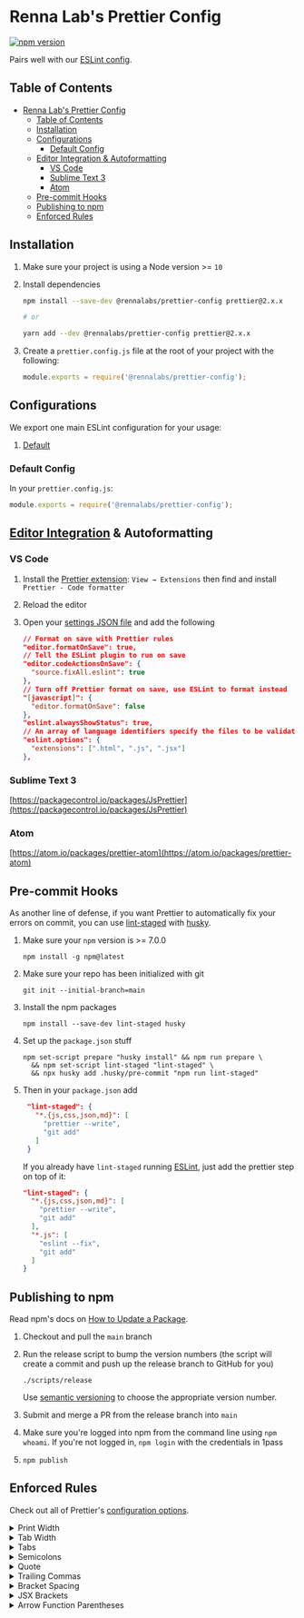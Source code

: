 # Renna Lab's Prettier Config

[![npm version](https://badge.fury.io/js/@rennalabs%2Fprettier-config.svg)](https://badge.fury.io/js/@rennalabs%2Fprettier-config)

Pairs well with our [ESLint config](https://www.npmjs.com/package/@rennalabs/eslint-config).

## Table of Contents

-   [Renna Lab's Prettier Config](#rennalabs-prettier-config)
    -   [Table of Contents](#table-of-contents)
    -   [Installation](#installation)
    -   [Configurations](#configurations)
        -   [Default Config](#default-config)
    -   [Editor Integration & Autoformatting](#editor-integration--autoformatting)
        -   [VS Code](#vs-code)
        -   [Sublime Text 3](#sublime-text-3)
        -   [Atom](#atom)
    -   [Pre-commit Hooks](#pre-commit-hooks)
    -   [Publishing to npm](#publishing-to-npm)
    -   [Enforced Rules](#enforced-rules)

## Installation

1. Make sure your project is using a Node version >= `10`

2. Install dependencies

    ```sh
    npm install --save-dev @rennalabs/prettier-config prettier@2.x.x

    # or

    yarn add --dev @rennalabs/prettier-config prettier@2.x.x
    ```

3. Create a `prettier.config.js` file at the root of your project with the following:

    ```js
    module.exports = require('@rennalabs/prettier-config');
    ```

## Configurations

We export one main ESLint configuration for your usage:

1. [Default](#default-config)

### Default Config

In your `prettier.config.js`:

```js
module.exports = require('@rennalabs/prettier-config');
```

## [Editor Integration](https://prettier.io/docs/en/editors.html) & Autoformatting

### VS Code

1. Install the [Prettier extension](https://marketplace.visualstudio.com/items?itemName=esbenp.prettier-vscode): `View → Extensions` then find and install `Prettier - Code formatter`
2. Reload the editor
3. Open your [settings JSON file](https://code.visualstudio.com/docs/getstarted/settings#_settings-file-locations) and add the following

    ```json
    // Format on save with Prettier rules
    "editor.formatOnSave": true,
    // Tell the ESLint plugin to run on save
    "editor.codeActionsOnSave": {
      "source.fixAll.eslint": true
    },
    // Turn off Prettier format on save, use ESLint to format instead
    "[javascript]": {
      "editor.formatOnSave": false
    },
    "eslint.alwaysShowStatus": true,
    // An array of language identifiers specify the files to be validated
    "eslint.options": {
      "extensions": [".html", ".js", ".jsx"]
    },
    ```

### Sublime Text 3

[https://packagecontrol.io/packages/JsPrettier](https://packagecontrol.io/packages/JsPrettier)

### Atom

[https://atom.io/packages/prettier-atom](https://atom.io/packages/prettier-atom)

## Pre-commit Hooks

As another line of defense, if you want Prettier to automatically fix your errors on commit, you can use [lint-staged](https://github.com/okonet/lint-staged) with [husky](https://github.com/typicode/husky).

1. Make sure your `npm` version is >= 7.0.0

    ```shell
    npm install -g npm@latest
    ```

2. Make sure your repo has been initialized with git

    ```shell
    git init --initial-branch=main
    ```

3. Install the npm packages

    ```shell
    npm install --save-dev lint-staged husky
    ```

4. Set up the `package.json` stuff

    ```shell
    npm set-script prepare "husky install" && npm run prepare \
      && npm set-script lint-staged "lint-staged" \
      && npx husky add .husky/pre-commit "npm run lint-staged"
    ```

5. Then in your `package.json` add

    ```json
     "lint-staged": {
       "*.{js,css,json,md}": [
         "prettier --write",
         "git add"
       ]
     }
    ```

    If you already have `lint-staged` running [ESLint](https://github.com/Renna-Labs/eslint-config#pre-commit-hook), just add the prettier step on top of it:

    ```json
    "lint-staged": {
      "*.{js,css,json,md}": [
        "prettier --write",
        "git add"
      ],
      "*.js": [
        "eslint --fix",
        "git add"
      ]
    }
    ```

## Publishing to npm

Read npm's docs on [How to Update a Package](https://docs.npmjs.com/getting-started/publishing-npm-packages#how-to-update-a-package).

1. Checkout and pull the `main` branch

2. Run the release script to bump the version numbers (the script will create a commit and push up the release branch to GitHub for you)

    ```shell
    ./scripts/release
    ```

    Use [semantic versioning](https://docs.npmjs.com/about-semantic-versioning/) to choose the appropriate version number.

3. Submit and merge a PR from the release branch into `main`

4. Make sure you're logged into npm from the command line using `npm whoami`. If you're not logged in, `npm login` with the credentials in 1pass

5. `npm publish`

## Enforced Rules

Check out all of Prettier's [configuration options](https://prettier.io/docs/en/options.html).

<details>
  <summary>Print Width</summary>

Line wrap at 100 characters.

</details>

<details>
  <summary>Tab Width</summary>

4 spaces per indentation-level

</details>

<details>
  <summary>Tabs</summary>

Indent lines with spaces, not tabs.

</details>

<details>
  <summary>Semicolons</summary>

Always print semicolons at the ends of statements.

```js
const greeting = 'hi';
```

</details>

<details>
  <summary>Quote</summary>

Use single quotes instead of double quotes.

```js
const quote = 'single quotes are better';
```

</details>

<details>
  <summary>Trailing Commas</summary>

Use trailing commas wherever possible.

```js
const obj = {
    a: 'hi',
    b: 'hey',
};
```

</details>

<details>
  <summary>Bracket Spacing</summary>

Print spaces between brackets in object literals.

```js
{
    foo: bar;
}
```

</details>

<details>
  <summary>JSX Brackets</summary>

Put the `>` of a multi-line JSX element at the end of the last line instead of being alone on the next line (does not apply to self closing elements).

```jsx
<button className="prettier-class" id="prettier-id" onClick={this.handleClick}>
    Click Here
</button>
```

</details>

<details>
  <summary>Arrow Function Parentheses</summary>

Omit parens when possible.

```js
x => x;
```

</details>
